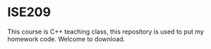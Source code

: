 # ISE209
This course is C++ teaching class, this repository is used to put my homework code. Welcome to download.
